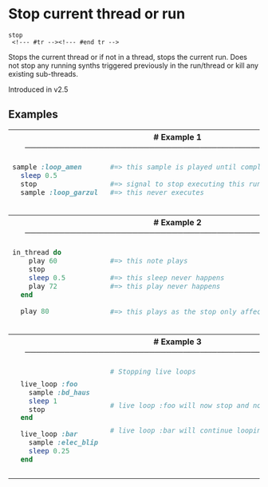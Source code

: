 # Stop current thread or run

```
stop 
 <!--- #tr --><!--- #end tr -->
```


Stops the current thread or if not in a thread, stops the current run. Does not stop any running synths triggered previously in the run/thread or kill any existing sub-threads.

Introduced in v2.5

## Examples

<table class="examples">
<tr>
<th colspan="2" class="even head"># Example 1 ──────────────────────────────────────────────────────</th>
</tr>
<tr>
<td class="even">

```ruby
sample :loop_amen
  sleep 0.5
  stop               
  sample :loop_garzul



```

</td>
<td class="even">

<!--- #tr -->
```ruby
#=> this sample is played until completion
 
#=> signal to stop executing this run
#=> this never executes



```
<!--- #end tr -->

</td>
</tr>
<tr>
<th colspan="2" class="odd head"># Example 2 ──────────────────────────────────────────────────────</th>
</tr>
<tr>
<td class="odd">

```ruby
in_thread do
    play 60     
    stop
    sleep 0.5   
    play 72     
  end

  play 80 



```

</td>
<td class="odd">

<!--- #tr -->
```ruby
 
#=> this note plays
 
#=> this sleep never happens
#=> this play never happens
 
 
#=> this plays as the stop only affected the above thread



```
<!--- #end tr -->

</td>
</tr>
<tr>
<th colspan="2" class="even head"># Example 3 ──────────────────────────────────────────────────────</th>
</tr>
<tr>
<td class="even">

```ruby

  live_loop :foo
    sample :bd_haus
    sleep 1
    stop              
  end

  live_loop :bar      
    sample :elec_blip
    sleep 0.25
  end


```

</td>
<td class="even">

<!--- #tr -->
```ruby
# Stopping live loops
 
 
 
# live loop :foo will now stop and no longer loop
 
 
# live loop :bar will continue looping
 
 
 



```
<!--- #end tr -->

</td>
</tr>
</table>

